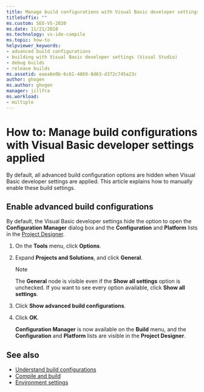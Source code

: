```yaml
---
title: Manage build configurations with Visual Basic developer settings
titleSuffix: ""
ms.custom: SEO-VS-2020
ms.date: 11/21/2018
ms.technology: vs-ide-compile
ms.topic: how-to
helpviewer_keywords:
- advanced build configurations
- building with Visual Basic developer settings (Visual Studio)
- debug builds
- release builds
ms.assetid: eaea6e0b-6c61-4869-8d63-d372c745a23c
author: ghogen
ms.author: ghogen
manager: jillfra
ms.workload:
- multiple
---
```

# How to: Manage build configurations with Visual Basic developer settings applied

By default, all advanced build configuration options are hidden when Visual Basic developer settings are applied. This article explains how to manually enable these build settings.

## Enable advanced build configurations

By default, the Visual Basic developer settings hide the option to open the **Configuration Manager** dialog box and the **Configuration** and **Platform** lists in the [Project Designer](../ide/reference/application-page-project-designer-visual-basic.md).

1. On the **Tools** menu, click **Options**.

2. Expand **Projects and Solutions**, and click **General**.

    > [!NOTE]
    > The **General** node is visible even if the **Show all settings** option is unchecked. If you want to see every option available, click **Show all settings**.

3. Click **Show advanced build configurations**.

4. Click **OK**.

     **Configuration Manager** is now available on the **Build** menu, and the **Configuration** and **Platform** lists are visible in the **Project Designer**.

## See also

- [Understand build configurations](../ide/understanding-build-configurations.md)
- [Compile and build](../ide/compiling-and-building-in-visual-studio.md)
- [Environment settings](../ide/environment-settings.md)
